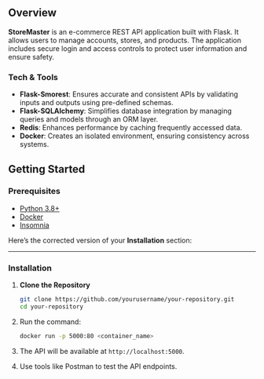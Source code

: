 
## Overview

**StoreMaster** is an e-commerce REST API application built with Flask. It allows users to manage accounts, stores, and products. The application includes secure login and access controls to protect user information and ensure safety.

### Tech & Tools

- **Flask-Smorest**: Ensures accurate and consistent APIs by validating inputs and outputs using pre-defined schemas.
- **Flask-SQLAlchemy**: Simplifies database integration by managing queries and models through an ORM layer.
- **Redis**: Enhances performance by caching frequently accessed data.
- **Docker**: Creates an isolated environment, ensuring consistency across systems.

  
## Getting Started

### Prerequisites

- [Python 3.8+](https://www.python.org/downloads/)
- [Docker](https://www.docker.com/get-started)
- [Insomnia](https://insomnia.rest/download)

Here’s the corrected version of your **Installation** section:

---

### Installation

1. **Clone the Repository**  
   ```bash
   git clone https://github.com/yourusername/your-repository.git
   cd your-repository
   ```

2. Run the command:  
   ```bash
   docker run -p 5000:80 <container_name>
   ```

3. The API will be available at `http://localhost:5000`.

4. Use tools like Postman to test the API endpoints.
